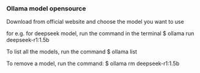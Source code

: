 ### Ollama model opensource 

Download from official website and choose the model you want to use 

for e.g. for deepseek model, run the command in the terminal
$ ollama run deepseek-r1:1.5b

To list all the models, run the command
$ ollama list

To remove a model, run the command: 
$ ollama rm deepseek-r1:1.5b
